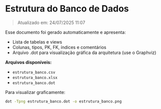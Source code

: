# Estrutura do Banco de Dados

> Atualizado em: 24/07/2025 11:07

Esse documento foi gerado automaticamente e apresenta:

- Lista de tabelas e views
- Colunas, tipos, PK, FK, índices e comentários
- Arquivo .dot para visualização gráfica da arquitetura (use o Graphviz)

**Arquivos disponíveis:**

- `estrutura_banco.csv`
- `estrutura_banco.xlsx`
- `estrutura_banco.dot`

Para visualizar graficamente:
```bash
dot -Tpng estrutura_banco.dot -o estrutura_banco.png
```
